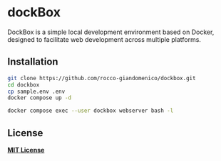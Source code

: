 # dockBox
DockBox is a simple local development environment based on Docker, designed to facilitate web development across multiple platforms.

<!-- ----------------------------------------------------------------------- -->

## Installation
```bash
git clone https://github.com/rocco-giandomenico/dockbox.git
cd dockbox
cp sample.env .env
docker compose up -d
```

```bash
docker compose exec --user dockbox webserver bash -l
```

<!-- ----------------------------------------------------------------------- -->

## License

**[MIT License](LICENSE)**